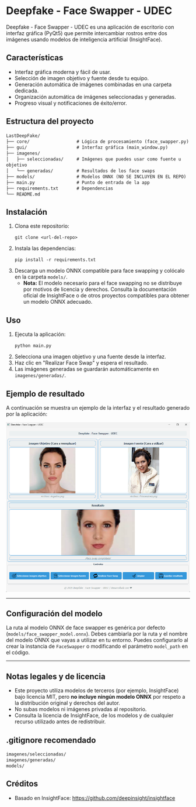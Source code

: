 # Deepfake - Face Swapper - UDEC

Deepfake - Face Swapper - UDEC es una aplicación de escritorio con interfaz gráfica (PyQt5) que permite intercambiar rostros entre dos imágenes usando modelos de inteligencia artificial (InsightFace).

## Características
- Interfaz gráfica moderna y fácil de usar.
- Selección de imagen objetivo y fuente desde tu equipo.
- Generación automática de imágenes combinadas en una carpeta dedicada.
- Organización automática de imágenes seleccionadas y generadas.
- Progreso visual y notificaciones de éxito/error.

## Estructura del proyecto
```
LastDeepFake/
├── core/                  # Lógica de procesamiento (face_swapper.py)
├── gui/                   # Interfaz gráfica (main_window.py)
├── imagenes/
│   ├── seleccionadas/     # Imágenes que puedes usar como fuente u objetivo
│   └── generadas/         # Resultados de los face swaps
├── models/                # Modelos ONNX (NO SE INCLUYEN EN EL REPO)
├── main.py                # Punto de entrada de la app
├── requirements.txt       # Dependencias
└── README.md
```

## Instalación
1. Clona este repositorio:
   ```
   git clone <url-del-repo>
   ```
2. Instala las dependencias:
   ```
   pip install -r requirements.txt
   ```
3. Descarga un modelo ONNX compatible para face swapping y colócalo en la carpeta `models/`.
   - **Nota:** El modelo necesario para el face swapping no se distribuye por motivos de licencia y derechos. Consulta la documentación oficial de InsightFace o de otros proyectos compatibles para obtener un modelo ONNX adecuado.

## Uso
1. Ejecuta la aplicación:
   ```
   python main.py
   ```
2. Selecciona una imagen objetivo y una fuente desde la interfaz.
3. Haz clic en "Realizar Face Swap" y espera el resultado.
4. Las imágenes generadas se guardarán automáticamente en `imagenes/generadas/`.

## Ejemplo de resultado

A continuación se muestra un ejemplo de la interfaz y el resultado generado por la aplicación:

![Ejemplo de resultado](assets/example.png)

---

## Configuración del modelo
La ruta al modelo ONNX de face swapper es genérica por defecto (`models/face_swapper_model.onnx`). Debes cambiarla por la ruta y el nombre del modelo ONNX que vayas a utilizar en tu entorno. Puedes configurarlo al crear la instancia de `FaceSwapper` o modificando el parámetro `model_path` en el código.

---

## Notas legales y de licencia
- Este proyecto utiliza modelos de terceros (por ejemplo, InsightFace) bajo licencia MIT, pero **no incluye ningún modelo ONNX** por respeto a la distribución original y derechos del autor.
- No subas modelos ni imágenes privadas al repositorio.
- Consulta la licencia de InsightFace, de los modelos y de cualquier recurso utilizado antes de redistribuir.

## .gitignore recomendado
```
imagenes/seleccionadas/
imagenes/generadas/
models/
```

## Créditos
- Basado en InsightFace: https://github.com/deepinsight/insightface

